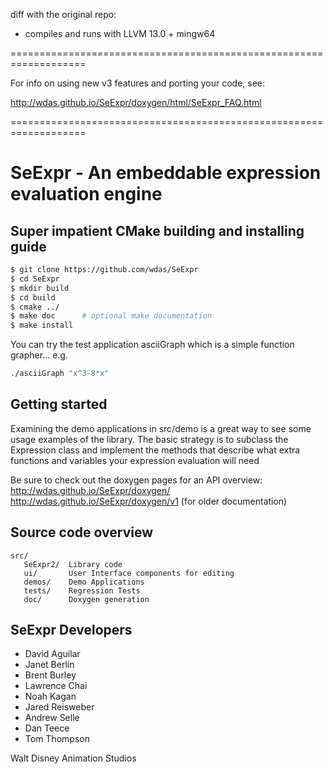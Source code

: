 diff with the original repo:

* compiles and runs with LLVM 13.0 + mingw64

===================================================================

  For info on using new v3 features and porting your code, see:

  http://wdas.github.io/SeExpr/doxygen/html/SeExpr_FAQ.html
  
===================================================================


# SeExpr - An embeddable expression evaluation engine


## Super impatient CMake building and installing guide

```bash
$ git clone https://github.com/wdas/SeExpr
$ cd SeExpr
$ mkdir build
$ cd build
$ cmake ../
$ make doc      # optional make documentation
$ make install
```

You can try the test application asciiGraph which is a simple
function grapher... e.g.
```bash
./asciiGraph "x^3-8*x"
```

## Getting started

Examining the demo applications in src/demo is a great way to see
some usage examples of the library. The basic strategy is to subclass
the Expression class and implement the methods that describe what
extra functions and variables your expression evaluation will need

Be sure to check out the doxygen pages for an API overview:
http://wdas.github.io/SeExpr/doxygen/
http://wdas.github.io/SeExpr/doxygen/v1 (for older documentation)

## Source code overview

```
src/
   SeExpr2/  Library code
   ui/       User Interface components for editing
   demos/    Demo Applications
   tests/    Regression Tests
   doc/      Doxygen generation
```

## SeExpr Developers

 * David Aguilar
 * Janet Berlin
 * Brent Burley
 * Lawrence Chai
 * Noah Kagan
 * Jared Reisweber
 * Andrew Selle
 * Dan Teece
 * Tom Thompson

Walt Disney Animation Studios
